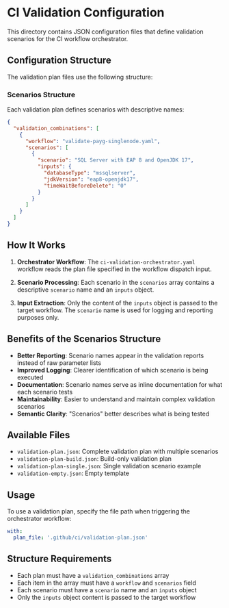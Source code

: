 # CI Validation Configuration

This directory contains JSON configuration files that define validation scenarios for the CI workflow orchestrator.

## Configuration Structure

The validation plan files use the following structure:

### Scenarios Structure
Each validation plan defines scenarios with descriptive names:

```json
{
  "validation_combinations": [
    {
      "workflow": "validate-payg-singlenode.yaml",
      "scenarios": [
        {
          "scenario": "SQL Server with EAP 8 and OpenJDK 17",
          "inputs": {
            "databaseType": "mssqlserver",
            "jdkVersion": "eap8-openjdk17",
            "timeWaitBeforeDelete": "0"
          }
        }
      ]
    }
  ]
}
```

## How It Works

1. **Orchestrator Workflow**: The `ci-validation-orchestrator.yaml` workflow reads the plan file specified in the workflow dispatch input.

2. **Scenario Processing**: Each scenario in the `scenarios` array contains a descriptive `scenario` name and an `inputs` object.

3. **Input Extraction**: Only the content of the `inputs` object is passed to the target workflow. The `scenario` name is used for logging and reporting purposes only.

## Benefits of the Scenarios Structure

- **Better Reporting**: Scenario names appear in the validation reports instead of raw parameter lists
- **Improved Logging**: Clearer identification of which scenario is being executed
- **Documentation**: Scenario names serve as inline documentation for what each scenario tests
- **Maintainability**: Easier to understand and maintain complex validation scenarios
- **Semantic Clarity**: "Scenarios" better describes what is being tested

## Available Files

- `validation-plan.json`: Complete validation plan with multiple scenarios
- `validation-plan-build.json`: Build-only validation plan
- `validation-plan-single.json`: Single validation scenario example
- `validation-empty.json`: Empty template

## Usage

To use a validation plan, specify the file path when triggering the orchestrator workflow:

```yaml
with:
  plan_file: '.github/ci/validation-plan.json'
```

## Structure Requirements

- Each plan must have a `validation_combinations` array
- Each item in the array must have a `workflow` and `scenarios` field
- Each scenario must have a `scenario` name and an `inputs` object
- Only the `inputs` object content is passed to the target workflow
